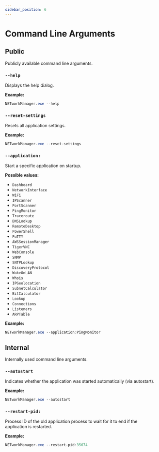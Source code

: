 ```yaml
---
sidebar_position: 6
---
```


# Command Line Arguments

## Public

Publicly available command line arguments.

### `--help`

Displays the help dialog.

**Example:**

```PowerShell
NETworkManager.exe --help
```

### `--reset-settings`

Resets all application settings.

**Example:**

```PowerShell
NETworkManager.exe --reset-settings
```

### `--application:`

Start a specific application on startup.

**Possible values:**

- `Dashboard`
- `NetworkInterface`
- `WiFi`
- `IPScanner`
- `PortScanner`
- `PingMonitor`
- `Traceroute`
- `DNSLookup`
- `RemoteDesktop`
- `PowerShell`
- `PuTTY`
- `AWSSessionManager`
- `TigerVNC`
- `WebConsole`
- `SNMP`
- `SNTPLookup`
- `DiscoveryProtocol`
- `WakeOnLAN`
- `Whois`
- `IPGeolocation`
- `SubnetCalculator`
- `BitCalculator`
- `Lookup`
- `Connections`
- `Listeners`
- `ARPTable`

**Example:**

```PowerShell
NETworkManager.exe --application:PingMonitor
```

## Internal

Internally used command line arguments.

### `--autostart`

Indicates whether the application was started automatically (via autostart).

**Example:**

```PowerShell
NETworkManager.exe --autostart
```

### `--restart-pid:`

Process ID of the old application process to wait for it to end if the application is restarted.

**Example:**

```PowerShell
NETworkManager.exe --restart-pid:35674
```
